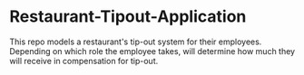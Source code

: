 # Restaurant-Tipout-Application
This repo models a restaurant's tip-out system for their employees. Depending on which role the employee takes, will determine how much they will receive in compensation for tip-out. 
